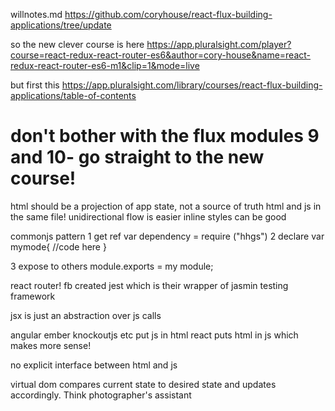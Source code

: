 willnotes.md
https://github.com/coryhouse/react-flux-building-applications/tree/update

so the new clever course is here
https://app.pluralsight.com/player?course=react-redux-react-router-es6&author=cory-house&name=react-redux-react-router-es6-m1&clip=1&mode=live

but first this
https://app.pluralsight.com/library/courses/react-flux-building-applications/table-of-contents

don't bother with the flux modules 9 and 10- go straight to the new course!
======================
html should be a projection of app state, not a source of truth
html and js in the same file!
unidirectional flow is easier
inline styles can be good
 
 
 commonjs pattern
 1 get ref
 var dependency = require ("hhgs")
 2 declare
 var mymode{
 //code here
 }
 
3 expose to others
module.exports = my module;


react router!
fb created jest which is their wrapper of jasmin testing framework
 
jsx is just an abstraction over js calls

angular ember knockoutjs etc
put js in html
react puts html in js which makes more sense!

no explicit interface between html and js

virtual dom compares current state to desired state and updates accordingly.  Think photographer's assistant


